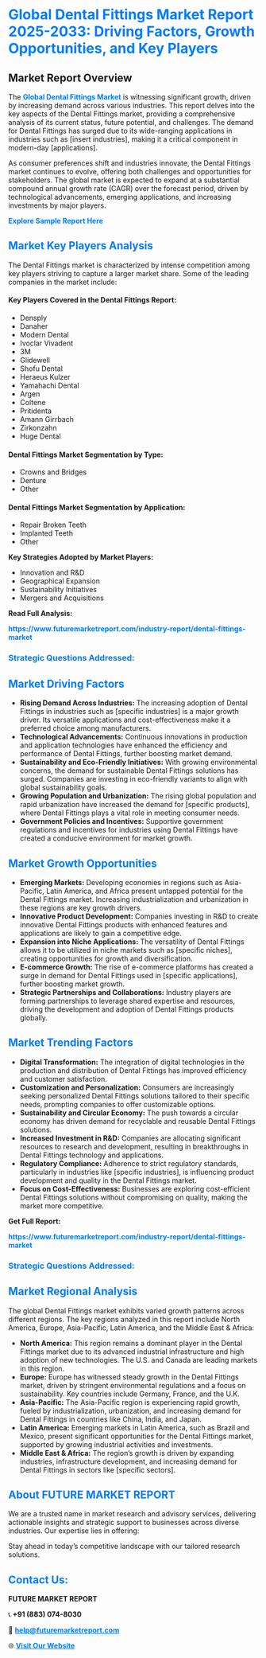 <h1 style="color: #007BFF;">Global Dental Fittings Market Report 2025-2033: Driving Factors, Growth Opportunities, and Key Players</h1>

<section id="overview">
<h2>Market Report Overview</h2>
<p>The <a href="https://www.futuremarketreport.com/industry-report/dental-fittings-market" style="color: #007BFF; text-decoration: none;"><strong>Global Dental Fittings Market</strong></a> is witnessing significant growth, driven by increasing demand across various industries. This report delves into the key aspects of the Dental Fittings market, providing a comprehensive analysis of its current status, future potential, and challenges. The demand for Dental Fittings has surged due to its wide-ranging applications in industries such as [insert industries], making it a critical component in modern-day [applications].</p>
<p>As consumer preferences shift and industries innovate, the Dental Fittings market continues to evolve, offering both challenges and opportunities for stakeholders. The global market is expected to expand at a substantial compound annual growth rate (CAGR) over the forecast period, driven by technological advancements, emerging applications, and increasing investments by major players.</p>
</section>

<section id="overview">
<p><a href="https://www.futuremarketreport.com/request-sample/reportId=56695" style="color: #007BFF; text-decoration: none;"><strong>Explore Sample Report Here</strong></a></p>
</section>

<section id="key-players">
<h2 style="color: #007BFF;">Market Key Players Analysis</h2>
<p>The Dental Fittings market is characterized by intense competition among key players striving to capture a larger market share. Some of the leading companies in the market include:</p>
<h4>Key Players Covered in the Dental Fittings Report:</h4>
<ul><li>Densply</li><li>Danaher</li><li>Modern Dental</li><li>Ivoclar Vivadent</li><li>3M</li><li>Glidewell</li><li>Shofu Dental</li><li>Heraeus Kulzer</li><li>Yamahachi Dental</li><li>Argen</li><li>Coltene</li><li>Pritidenta</li><li>Amann Girrbach</li><li>Zirkonzahn</li><li>Huge Dental</li></ul>
<h4>Dental Fittings Market Segmentation by Type:</h4>
<ul><li>Crowns and Bridges</li><li>Denture</li><li>Other</li></ul>

<h4>Dental Fittings Market Segmentation by Application:</h4>
<ul><li>Repair Broken Teeth</li><li>Implanted Teeth</li><li>Other</li></ul>
<p><strong>Key Strategies Adopted by Market Players:</strong></p>
<ul>
<li>Innovation and R&D</li>
<li>Geographical Expansion</li>
<li>Sustainability Initiatives</li>
<li>Mergers and Acquisitions</li>
</ul>
</section>

<section>
<p><strong>Read Full Analysis: </strong></p><a href="https://www.futuremarketreport.com/industry-report/dental-fittings-market" style="color: #007BFF; text-decoration: none;"><strong>https://www.futuremarketreport.com/industry-report/dental-fittings-market</strong></a>
<h3 style="color: #007BFF;">Strategic Questions Addressed:</h3>
</section>

<section id="driving-factors">
<h2 style="color: #007BFF;">Market Driving Factors</h2>
<ul>
<li><strong>Rising Demand Across Industries:</strong> The increasing adoption of Dental Fittings in industries such as [specific industries] is a major growth driver. Its versatile applications and cost-effectiveness make it a preferred choice among manufacturers.</li>
<li><strong>Technological Advancements:</strong> Continuous innovations in production and application technologies have enhanced the efficiency and performance of Dental Fittings, further boosting market demand.</li>
<li><strong>Sustainability and Eco-Friendly Initiatives:</strong> With growing environmental concerns, the demand for sustainable Dental Fittings solutions has surged. Companies are investing in eco-friendly variants to align with global sustainability goals.</li>
<li><strong>Growing Population and Urbanization:</strong> The rising global population and rapid urbanization have increased the demand for [specific products], where Dental Fittings plays a vital role in meeting consumer needs.</li>
<li><strong>Government Policies and Incentives:</strong> Supportive government regulations and incentives for industries using Dental Fittings have created a conducive environment for market growth.</li>
</ul>
</section>

<section id="growth-opportunities">
<h2 style="color: #007BFF;">Market Growth Opportunities</h2>
<ul>
<li><strong>Emerging Markets:</strong> Developing economies in regions such as Asia-Pacific, Latin America, and Africa present untapped potential for the Dental Fittings market. Increasing industrialization and urbanization in these regions are key growth drivers.</li>
<li><strong>Innovative Product Development:</strong> Companies investing in R&D to create innovative Dental Fittings products with enhanced features and applications are likely to gain a competitive edge.</li>
<li><strong>Expansion into Niche Applications:</strong> The versatility of Dental Fittings allows it to be utilized in niche markets such as [specific niches], creating opportunities for growth and diversification.</li>
<li><strong>E-commerce Growth:</strong> The rise of e-commerce platforms has created a surge in demand for Dental Fittings used in [specific applications], further boosting market growth.</li>
<li><strong>Strategic Partnerships and Collaborations:</strong> Industry players are forming partnerships to leverage shared expertise and resources, driving the development and adoption of Dental Fittings products globally.</li>
</ul>
</section>

<section id="trending-factors">
<h2 style="color: #007BFF;">Market Trending Factors</h2>
<ul>
<li><strong>Digital Transformation:</strong> The integration of digital technologies in the production and distribution of Dental Fittings has improved efficiency and customer satisfaction.</li>
<li><strong>Customization and Personalization:</strong> Consumers are increasingly seeking personalized Dental Fittings solutions tailored to their specific needs, prompting companies to offer customizable options.</li>
<li><strong>Sustainability and Circular Economy:</strong> The push towards a circular economy has driven demand for recyclable and reusable Dental Fittings solutions.</li>
<li><strong>Increased Investment in R&D:</strong> Companies are allocating significant resources to research and development, resulting in breakthroughs in Dental Fittings technology and applications.</li>
<li><strong>Regulatory Compliance:</strong> Adherence to strict regulatory standards, particularly in industries like [specific industries], is influencing product development and quality in the Dental Fittings market.</li>
<li><strong>Focus on Cost-Effectiveness:</strong> Businesses are exploring cost-efficient Dental Fittings solutions without compromising on quality, making the market more competitive.</li>
</ul>
</section>

<section>
<p><strong>Get Full Report: </strong></p><a href="https://www.futuremarketreport.com/industry-report/dental-fittings-market" style="color: #007BFF; text-decoration: none;"><strong>https://www.futuremarketreport.com/industry-report/dental-fittings-market</strong></a>
<h3 style="color: #007BFF;">Strategic Questions Addressed:</h3>
</section>


<section id="regional-analysis">
<h2 style="color: #007BFF;">Market Regional Analysis</h2>
<p>The global Dental Fittings market exhibits varied growth patterns across different regions. The key regions analyzed in this report include North America, Europe, Asia-Pacific, Latin America, and the Middle East & Africa:</p>
<ul>
<li><strong>North America:</strong> This region remains a dominant player in the Dental Fittings market due to its advanced industrial infrastructure and high adoption of new technologies. The U.S. and Canada are leading markets in this region.</li>
<li><strong>Europe:</strong> Europe has witnessed steady growth in the Dental Fittings market, driven by stringent environmental regulations and a focus on sustainability. Key countries include Germany, France, and the U.K.</li>
<li><strong>Asia-Pacific:</strong> The Asia-Pacific region is experiencing rapid growth, fueled by industrialization, urbanization, and increasing demand for Dental Fittings in countries like China, India, and Japan.</li>
<li><strong>Latin America:</strong> Emerging markets in Latin America, such as Brazil and Mexico, present significant opportunities for the Dental Fittings market, supported by growing industrial activities and investments.</li>
<li><strong>Middle East & Africa:</strong> The region’s growth is driven by expanding industries, infrastructure development, and increasing demand for Dental Fittings in sectors like [specific sectors].</li>
</ul>
</section>

<footer>
<h2 style="color: #007BFF;">About FUTURE MARKET REPORT</h2>
<p>We are a trusted name in market research and advisory services, delivering actionable insights and strategic support to businesses across diverse industries. Our expertise lies in offering:</p>

<p>Stay ahead in today’s competitive landscape with our tailored research solutions.</p>

<h2 style="color: #007BFF;">Contact Us:</h2>
<p><strong>FUTURE MARKET REPORT</strong></p>
<p>📞 <strong>+91 (883) 074-8030</strong></p>
<p>📧 <strong><a href="mailto:help@futuremarketreport.com" style="color: #007BFF;">help@futuremarketreport.com</a></strong></p>
<p>🌐 <strong><a href="https://www.futuremarketreport.com/" style="color: #007BFF;">Visit Our Website</a></strong></p>
</footer>